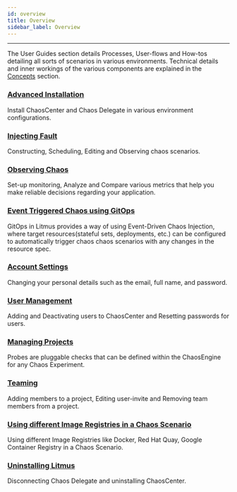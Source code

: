 ```yaml
---
id: overview
title: Overview
sidebar_label: Overview
---
```


---

The User Guides section details Processes, User-flows and How-tos detailing all sorts of scenarios in various environments. Technical details and inner workings of the various components are explained in the [Concepts](../concepts/overview.md) section.

### [Advanced Installation](chaoscenter-cluster-scope-installation.md)

Install ChaosCenter and Chaos Delegate in various environment configurations.

### [Injecting Fault](schedule-workflow.md)

Constructing, Scheduling, Editing and Observing chaos scenarios.

### [Observing Chaos](observability-set-up.md)

Set-up monitoring, Analyze and Compare various metrics that help you make reliable decisions regarding your application.

### [Event Triggered Chaos using GitOps](gitops-configuration.md)

GitOps in Litmus provides a way of using Event-Driven Chaos Injection, where target resources(stateful sets, deployments, etc.) can be configured to automatically trigger chaos chaos scenarios with any changes in the resource spec.

### [Account Settings](account-settings.md)

Changing your personal details such as the email, full name, and password.

### [User Management](create-user.md)

Adding and Deactivating users to ChaosCenter and Resetting passwords for users.

### [Managing Projects](change-project-name.md)

Probes are pluggable checks that can be defined within the ChaosEngine for any Chaos Experiment.

### [Teaming](invite-team-member.md)

Adding members to a project, Editing user-invite and Removing team members from a project.

### [Using different Image Registries in a Chaos Scenario](image-registry.md)

Using different Image Registries like Docker, Red Hat Quay, Google Container Registry in a Chaos Scenario.

### [Uninstalling Litmus](uninstall-litmus.md)

Disconnecting Chaos Delegate and uninstalling ChaosCenter.
